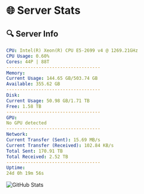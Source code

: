 # 🌐 Server Stats
## 🔍 Server Info
```yaml
CPU: Intel(R) Xeon(R) CPU E5-2699 v4 @ 1269.21GHz
CPU Usage: 0.60%
Cores: 44P | 88T
-----------------------------------
Memory:
Current Usage: 144.65 GB/503.74 GB
Available: 355.62 GB
-----------------------------------
Disk:
Current Usage: 50.98 GB/1.71 TB
Free: 1.58 TB
-----------------------------------
GPU:
No GPU detected
-----------------------------------
Network:
Current Transfer (Sent): 15.69 MB/s
Current Transfer (Received): 102.84 KB/s
Total Sent: 170.91 TB
Total Received: 2.52 TB
-----------------------------------
Uptime:
24d 0h 19m 56s
```
![GitHub Stats](https://img.shields.io/badge/Updated-2025-03-03_23:03:14-blue)